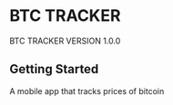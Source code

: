 # BTC TRACKER

BTC TRACKER VERSION 1.0.0

## Getting Started

A mobile app that tracks prices of bitcoin
